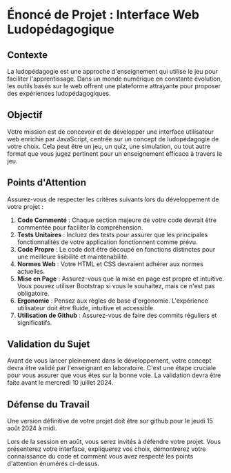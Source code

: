 # Énoncé de Projet : Interface Web Ludopédagogique

## Contexte

La ludopédagogie est une approche d'enseignement qui utilise le jeu pour faciliter l'apprentissage. Dans un monde numérique en constante évolution, les outils basés sur le web offrent une plateforme attrayante pour proposer des expériences ludopédagogiques.

## **Objectif**

Votre mission est de concevoir et de développer une interface utilisateur web enrichie par JavaScript, centrée sur un concept de ludopédagogie de votre choix. Cela peut être un jeu, un quiz, une simulation, ou tout autre format que vous jugez pertinent pour un enseignement efficace à travers le jeu.

## **Points d'Attention**

Assurez-vous de respecter les critères suivants lors du développement de votre projet :

1. **Code Commenté** : Chaque section majeure de votre code devrait être commentée pour faciliter la compréhension.
2. **Tests Unitaires** : Incluez des tests pour assurer que les principales fonctionnalités de votre application fonctionnent comme prévu.
3. **Code Propre** : Le code doit être découpé en fonctions distinctes pour une meilleure lisibilité et maintenabilité.
4. **Normes Web** : Votre HTML et CSS devraient adhérer aux normes actuelles.
5. **Mise en Page** : Assurez-vous que la mise en page est propre et intuitive. Vous pouvez utiliser Bootstrap si vous le souhaitez, mais ce n'est pas obligatoire.
6. **Ergonomie** : Pensez aux règles de base d'ergonomie. L'expérience utilisateur doit être fluide, intuitive et accessible.
7. **Utilisation de Github** : Assurez-vous de faire des commits réguliers et significatifs.

## **Validation du Sujet**

Avant de vous lancer pleinement dans le développement, votre concept devra être validé par l'enseignant en laboratoire. C'est une étape cruciale pour vous assurer que vous êtes sur la bonne voie. La validation devra être faite avant le mercredi 10 juillet 2024.

## **Défense du Travail**

Une version définitive de votre projet doit être sur github pour le jeudi 15 août 2024 à midi.

Lors de la session en août, vous serez invités à défendre votre projet. Vous présenterez votre interface, expliquerez vos choix, démontrerez votre connaissance du code et comment vous avez respecté les points d'attention énumérés ci-dessus.
